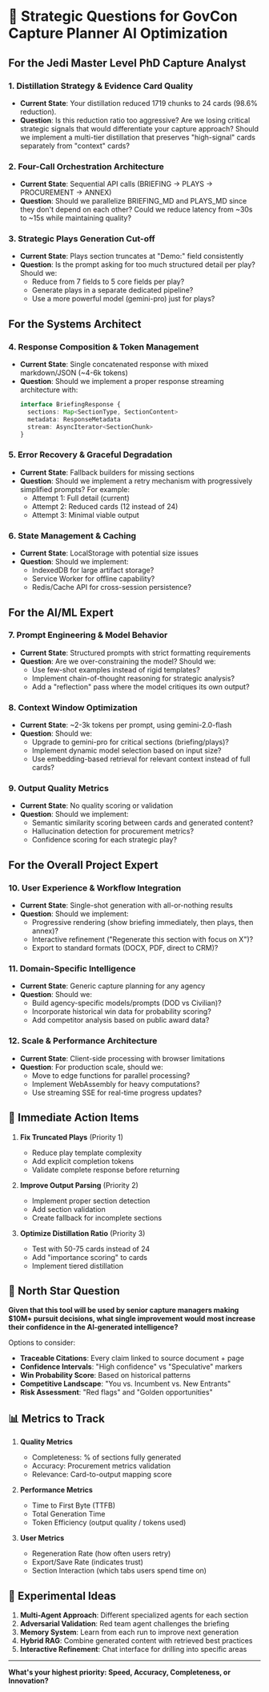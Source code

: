 # 🎯 Strategic Questions for GovCon Capture Planner AI Optimization

## For the Jedi Master Level PhD Capture Analyst

### 1. **Distillation Strategy & Evidence Card Quality**
- **Current State**: Your distillation reduced 1719 chunks to 24 cards (98.6% reduction). 
- **Question**: Is this reduction ratio too aggressive? Are we losing critical strategic signals that would differentiate your capture approach? Should we implement a multi-tier distillation that preserves "high-signal" cards separately from "context" cards?

### 2. **Four-Call Orchestration Architecture**
- **Current State**: Sequential API calls (BRIEFING → PLAYS → PROCUREMENT → ANNEX)
- **Question**: Should we parallelize BRIEFING_MD and PLAYS_MD since they don't depend on each other? Could we reduce latency from ~30s to ~15s while maintaining quality?

### 3. **Strategic Plays Generation Cut-off**
- **Current State**: Plays section truncates at "Demo:" field consistently
- **Question**: Is the prompt asking for too much structured detail per play? Should we:
  - Reduce from 7 fields to 5 core fields per play?
  - Generate plays in a separate dedicated pipeline?
  - Use a more powerful model (gemini-pro) just for plays?

## For the Systems Architect

### 4. **Response Composition & Token Management**
- **Current State**: Single concatenated response with mixed markdown/JSON (~4-6k tokens)
- **Question**: Should we implement a proper response streaming architecture with:
  ```typescript
  interface BriefingResponse {
    sections: Map<SectionType, SectionContent>
    metadata: ResponseMetadata
    stream: AsyncIterator<SectionChunk>
  }
  ```

### 5. **Error Recovery & Graceful Degradation**
- **Current State**: Fallback builders for missing sections
- **Question**: Should we implement a retry mechanism with progressively simplified prompts? For example:
  - Attempt 1: Full detail (current)
  - Attempt 2: Reduced cards (12 instead of 24)
  - Attempt 3: Minimal viable output

### 6. **State Management & Caching**
- **Current State**: LocalStorage with potential size issues
- **Question**: Should we implement:
  - IndexedDB for large artifact storage?
  - Service Worker for offline capability?
  - Redis/Cache API for cross-session persistence?

## For the AI/ML Expert

### 7. **Prompt Engineering & Model Behavior**
- **Current State**: Structured prompts with strict formatting requirements
- **Question**: Are we over-constraining the model? Should we:
  - Use few-shot examples instead of rigid templates?
  - Implement chain-of-thought reasoning for strategic analysis?
  - Add a "reflection" pass where the model critiques its own output?

### 8. **Context Window Optimization**
- **Current State**: ~2-3k tokens per prompt, using gemini-2.0-flash
- **Question**: Should we:
  - Upgrade to gemini-pro for critical sections (briefing/plays)?
  - Implement dynamic model selection based on input size?
  - Use embedding-based retrieval for relevant context instead of full cards?

### 9. **Output Quality Metrics**
- **Current State**: No quality scoring or validation
- **Question**: Should we implement:
  - Semantic similarity scoring between cards and generated content?
  - Hallucination detection for procurement metrics?
  - Confidence scoring for each strategic play?

## For the Overall Project Expert

### 10. **User Experience & Workflow Integration**
- **Current State**: Single-shot generation with all-or-nothing results
- **Question**: Should we implement:
  - Progressive rendering (show briefing immediately, then plays, then annex)?
  - Interactive refinement ("Regenerate this section with focus on X")?
  - Export to standard formats (DOCX, PDF, direct to CRM)?

### 11. **Domain-Specific Intelligence**
- **Current State**: Generic capture planning for any agency
- **Question**: Should we:
  - Build agency-specific models/prompts (DOD vs Civilian)?
  - Incorporate historical win data for probability scoring?
  - Add competitor analysis based on public award data?

### 12. **Scale & Performance Architecture**
- **Current State**: Client-side processing with browser limitations
- **Question**: For production scale, should we:
  - Move to edge functions for parallel processing?
  - Implement WebAssembly for heavy computations?
  - Use streaming SSE for real-time progress updates?

## 🚀 Immediate Action Items

1. **Fix Truncated Plays** (Priority 1)
   - Reduce play template complexity
   - Add explicit completion tokens
   - Validate complete response before returning

2. **Improve Output Parsing** (Priority 2)
   - Implement proper section detection
   - Add section validation
   - Create fallback for incomplete sections

3. **Optimize Distillation Ratio** (Priority 3)
   - Test with 50-75 cards instead of 24
   - Add "importance scoring" to cards
   - Implement tiered distillation

## 🎯 North Star Question

**Given that this tool will be used by senior capture managers making $10M+ pursuit decisions, what single improvement would most increase their confidence in the AI-generated intelligence?**

Options to consider:
- **Traceable Citations**: Every claim linked to source document + page
- **Confidence Intervals**: "High confidence" vs "Speculative" markers
- **Win Probability Score**: Based on historical patterns
- **Competitive Landscape**: "You vs. Incumbent vs. New Entrants"
- **Risk Assessment**: "Red flags" and "Golden opportunities"

## 📊 Metrics to Track

1. **Quality Metrics**
   - Completeness: % of sections fully generated
   - Accuracy: Procurement metrics validation
   - Relevance: Card-to-output mapping score

2. **Performance Metrics**
   - Time to First Byte (TTFB)
   - Total Generation Time
   - Token Efficiency (output quality / tokens used)

3. **User Metrics**
   - Regeneration Rate (how often users retry)
   - Export/Save Rate (indicates trust)
   - Section Interaction (which tabs users spend time on)

## 🔬 Experimental Ideas

1. **Multi-Agent Approach**: Different specialized agents for each section
2. **Adversarial Validation**: Red team agent challenges the briefing
3. **Memory System**: Learn from each run to improve next generation
4. **Hybrid RAG**: Combine generated content with retrieved best practices
5. **Interactive Refinement**: Chat interface for drilling into specific areas

---

**What's your highest priority: Speed, Accuracy, Completeness, or Innovation?**

